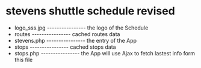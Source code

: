 # stevens shuttle schedule revised


* logo_sss.jpg ----------------  the logo of the Schedule
* routes       ----------------  cached routes data
* stevens.php  ----------------  the entry of the App
* stops        ----------------  cached stops data
* stops.php    ----------------  the App will use Ajax to fetch lastest info form this file
